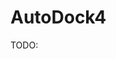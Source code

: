 # AutoDock4

TODO:

[^morris2009autodock4]: Morris, G. M., Huey, R., Lindstrom, W., Sanner, M. F., Belew, R. K., Goodsell, D. S., & Olson, A. J. (2009). AutoDock4 and AutoDockTools4: Automated docking with selective receptor flexibility. *Journal of computational chemistry, 30*(16), 2785-2791. DOI: [10.1002/jcc.21256](https://doi.org/10.1002/jcc.21256)
[^santos2021accelerating]: Santos-Martins, D., Solis-Vasquez, L., Tillack, A. F., Sanner, M. F., Koch, A., & Forli, S. (2021). Accelerating AutoDock4 with GPUs and gradient-based local search. *Journal of chemical theory and computation, 17*(2), 1060-1073. DOI: [10.1021/acs.jctc.0c01006](https://doi.org/10.1021/acs.jctc.0c01006)
